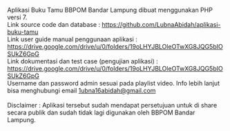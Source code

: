 Aplikasi Buku Tamu BBPOM Bandar Lampung dibuat menggunakan PHP versi 7. <br>
Link source code dan database : https://github.com/LubnaAbidah/aplikasi-buku-tamu <br>
Link user guide manual penggunaan aplikasi : https://drive.google.com/drive/u/0/folders/19oLHYJBLOleOTwXG8JQG5bIOSUkZ6GpG <br>
Link dokumentasi dan test case (pengujian aplikasi) : https://drive.google.com/drive/u/0/folders/19oLHYJBLOleOTwXG8JQG5bIOSUkZ6GpG <br>
Username dan password admin sesuai pada playlist video. Info lebih lanjut bisa menghubungi email 1ubna16abidah@gmail.com <br>
<br>
Disclaimer : Aplikasi tersebut sudah mendapat persetujuan untuk di share secara publik dan sudah tidak lagi digunakan oleh BBPOM Bandar Lampung.
